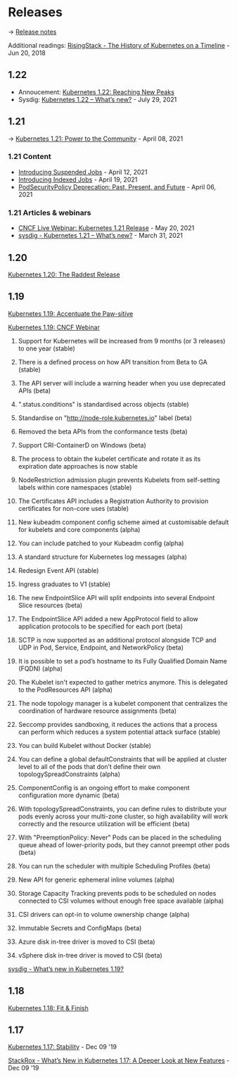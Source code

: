 # Releases

→ [Release notes](https://relnotes.k8s.io/)

Additional readings: [RisingStack - The History of Kubernetes on a Timeline](https://blog.risingstack.com/the-history-of-kubernetes/) - Jun 20, 2018

## 1.22

* Annoucement: [Kubernetes 1.22: Reaching New Peaks](https://kubernetes.io/blog/2021/08/04/kubernetes-1-22-release-announcement/)
* Sysdig: [Kubernetes 1.22 – What’s new?](https://sysdig.com/blog/kubernetes-1-22-whats-new/) - July 29, 2021

## 1.21

→ [Kubernetes 1.21: Power to the Community](https://kubernetes.io/blog/2021/04/08/kubernetes-1-21-release-announcement/) - April 08, 2021

### 1.21 Content

* [Introducing Suspended Jobs](https://kubernetes.io/blog/2021/04/12/introducing-suspended-jobs/) - April 12, 2021
* [Introducing Indexed Jobs](https://kubernetes.io/blog/2021/04/19/introducing-indexed-jobs/) - April 19, 2021
* [PodSecurityPolicy Deprecation: Past, Present, and Future](https://kubernetes.io/blog/2021/04/06/podsecuritypolicy-deprecation-past-present-and-future/) - April 06, 2021

### 1.21 Articles & webinars

* [CNCF Live Webinar: Kubernetes 1.21 Release](https://community.cncf.io/events/details/cncf-cncf-online-programs-presents-cncf-live-webinar-kubernetes-121-release/) - May 20, 2021
* [sysdig - Kubernetes 1.21 – What’s new?](https://sysdig.com/blog/kubernetes-1-21-whats-new) - March 31, 2021

## 1.20

[Kubernetes 1.20: The Raddest Release](https://kubernetes.io/blog/2020/12/08/kubernetes-1-20-release-announcement/)

## 1.19

[Kubernetes 1.19: Accentuate the Paw-sitive](https://kubernetes.io/blog/2020/08/26/kubernetes-release-1.19-accentuate-the-paw-sitive/)

[Kubernetes 1.19: CNCF Webinar](https://www.cncf.io/webinars/kubernetes-1-19/)

1. Support for Kubernetes will be increased from 9 months (or 3 releases) to one year (stable)

2. There is a defined process on how API transition from Beta to GA (stable)

3. The API server will include a warning header when you use deprecated APIs (beta)

4. ".status.conditions" is standardised across objects (stable)

5. Standardise on "http://node-role.kubernetes.io" label (beta)

6. Removed the beta APIs from the conformance tests (beta)

7. Support CRI-ContainerD on Windows (beta)

8. The process to obtain the kubelet certificate and rotate it as its expiration date approaches is now stable

9. NodeRestriction admission plugin prevents Kubelets from self-setting labels within core namespaces (stable)

10. The Certificates API includes a Registration Authority to provision certificates for non-core uses (stable)

11. New kubeadm component config scheme aimed at customisable default for kubelets and core components (alpha)

12. You can include patched to your Kubeadm config (alpha)

13. A standard structure for Kubernetes log messages (alpha)

14. Redesign Event API (stable)

15. Ingress graduates to V1 (stable)

16. The new EndpointSlice API will split endpoints into several Endpoint Slice resources (beta)

17. The EndpointSlice API added a new AppProtocol field to allow application protocols to be specified for each port (beta)

18. SCTP is now supported as an additional protocol alongside TCP and UDP in Pod, Service, Endpoint, and NetworkPolicy (beta)

19. It is possible to set a pod’s hostname to its Fully Qualified Domain Name (FQDN) (alpha)

20. The Kubelet isn't expected to gather metrics anymore. This is delegated to the PodResources API (alpha)

21. The node topology manager is a kubelet component that centralizes the coordination of hardware resource assignments (beta)

22. Seccomp provides sandboxing, it reduces the actions that a process can perform which reduces a system potential attack surface (stable)

23. You can build Kubelet without Docker (stable)

24. You can define a global defaultConstraints that will be applied at cluster level to all of the pods that don’t define their own topologySpreadConstraints (alpha)

25. ComponentConfig is an ongoing effort to make component configuration more dynamic (beta)

26. With topologySpreadConstraints, you can define rules to distribute your pods evenly across your multi-zone cluster, so high availability will work correctly and the resource utilization will be efficient (beta)

27. With "PreemptionPolicy: Never" Pods can be placed in the scheduling queue ahead of lower-priority pods, but they cannot preempt other pods (beta)

28. You can run the scheduler with multiple Scheduling Profiles (beta)

29. New API for generic ephemeral inline volumes (alpha)

30. Storage Capacity Tracking prevents pods to be scheduled on nodes connected to CSI volumes without enough free space available (alpha)

31. CSI drivers can opt-in to volume ownership change (alpha)

32. Immutable Secrets and ConfigMaps (beta)

33. Azure disk in-tree driver is moved to CSI (beta)

34. vSphere disk in-tree driver is moved to CSI (beta)

[sysdig - What’s new in Kubernetes 1.19?](https://sysdig.com/blog/whats-new-kubernetes-1-19/)

## 1.18

[Kubernetes 1.18: Fit & Finish](https://kubernetes.io/blog/2020/03/25/kubernetes-1-18-release-announcement/)

## 1.17

[Kubernetes 1.17: Stability](https://kubernetes.io/blog/2019/12/09/kubernetes-1-17-release-announcement/) - Dec 09 '19

[StackRox - What’s New in Kubernetes 1.17: A Deeper Look at New Features](https://www.stackrox.com/post/2019/12/whats-new-in-kubernetes-1.17-a-deeper-look-at-new-features/) - Dec 09 '19
